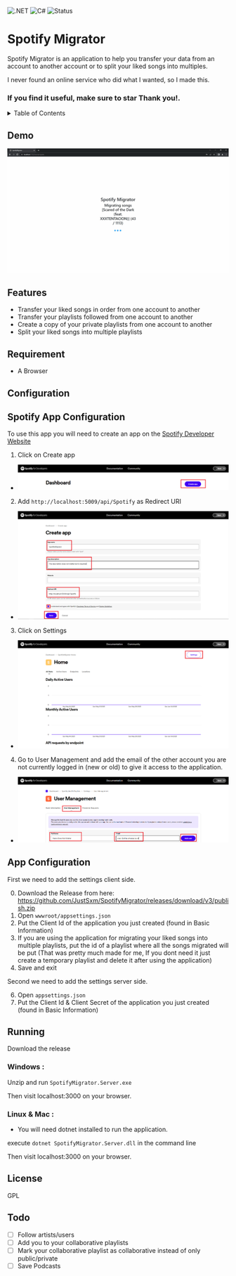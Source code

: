 ![.NET](https://img.shields.io/badge/.NET-512BD4?style=for-the-badge&logo=dotnet&logoColor=white)
![C#](https://img.shields.io/badge/C%23-239120?style=for-the-badge&logo=c-sharp&logoColor=white)
![Status](https://img.shields.io/badge/status-working-brightgreen?style=for-the-badge)

# Spotify Migrator

Spotify Migrator is an application to help you transfer your data from an account to another account or to split your liked songs into multiples.

I never found an online service who did what I wanted, so I made this.

### If you find it useful, make sure to star Thank you!.

<details>
<summary>Table of Contents</summary>
 
- [Features](#features)  
- [Requirement](#requirement)  
- [Configuration](#configuration)  
  - [Spotify App](#spotifyappconfiguration)  
  - [App](#appconfiguration)  
- [Running](#running)  
- [License](#license)
 
</details>

## Demo

![Demo](https://raw.githubusercontent.com/JustSxm/SpotifyMigrator/master/meta/demo.gif)

<a name="features"/>

## Features

-   Transfer your liked songs in order from one account to another
-   Transfer your playlists followed from one account to another
-   Create a copy of your private playlists from one account to another
-   Split your liked songs into multiple playlists

<a name="requirement"/>

## Requirement

-   A Browser

<a name="configuration"/>

## Configuration

<a name="spotifyappconfiguration"/>

## Spotify App Configuration

To use this app you will need to create an app on the [Spotify Developer Website](https://developer.spotify.com/dashboard/applications)

1. Click on Create app

-   ![Step 1](https://raw.githubusercontent.com/JustSxm/SpotifyMigrator/master/meta/Step1.PNG)

2. Add `http://localhost:5009/api/Spotify` as Redirect URI

-   ![Step 2](https://raw.githubusercontent.com/JustSxm/SpotifyMigrator/master/meta/Step2.PNG)

3. Click on Settings

-   ![Step 3](https://raw.githubusercontent.com/JustSxm/SpotifyMigrator/master/meta/Step3.PNG)

4. Go to User Management and add the email of the other account you are not currently logged in (new or old) to give it access to the application.

-   ![Step 4](https://raw.githubusercontent.com/JustSxm/SpotifyMigrator/master/meta/Step4.PNG)

<a name="appconfiguration"/>

## App Configuration

First we need to add the settings client side.

0. Download the Release from here: https://github.com/JustSxm/SpotifyMigrator/releases/download/v3/publish.zip
1. Open `wwwroot/appsettings.json`
2. Put the Client Id of the application you just created (found in Basic Information)
3. If you are using the application for migrating your liked songs into multiple playlists, put the id of a playlist where all the songs migrated will be put (That was pretty much made for me, If you dont need it just create a temporary playlist and delete it after using the application)
4. Save and exit

Second we need to add the settings server side.

6. Open `appsettings.json`
7. Put the Client Id & Client Secret of the application you just created (found in Basic Information)

<a name="running"/>

## Running

Download the release

### Windows :

Unzip and run
`SpotifyMigrator.Server.exe
`

Then visit localhost:3000 on your browser.

### Linux & Mac :

-   You will need dotnet installed to run the application.

execute `dotnet SpotifyMigrator.Server.dll` in the command line

Then visit localhost:3000 on your browser.

<a name="license"/>

## License

GPL

## Todo

-   [ ] Follow artists/users
-   [ ] Add you to your collaborative playlists
-   [ ] Mark your collaborative playlist as collaborative instead of only public/private
-   [ ] Save Podcasts
